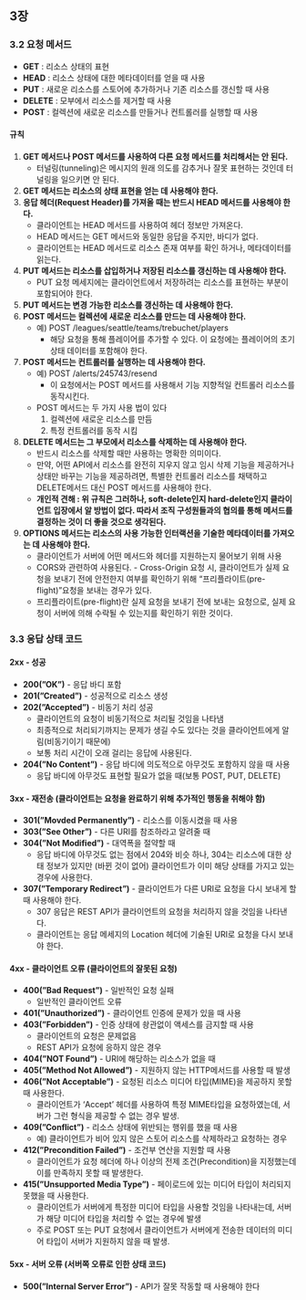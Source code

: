 ## 3장

### 3.2 요청 메서드

- **GET** : 리소스 상태의 표현
- **HEAD** : 리소스 상태에 대한 메타데이터를 얻을 때 사용
- **PUT** : 새로운 리소스를 스토어에 추가하거나 기존 리소스를 갱신할 때 사용
- **DELETE** : 모부에서 리소스를 제거할 때 사용
- **POST** : 컬렉션에 새로운 리소스를 만들거나 컨트롤러를 실행할 때 사용

#### 규칙

1. **GET 메서드나 POST 메서드를 사용하여 다른 요청 메서드를 처리해서는 안 된다.**
    - 터널링(tunneling)은 메시지의 원래 의도를 감추거나 잘못 표현하는 것인데 터널링을 일으키면 안 된다.
2. **GET 메서드는 리소스의 상태 표현을 얻는 데 사용해야 한다.**
3. **응답 헤더(Request Header)를 가져올 때는 반드시 HEAD 메서드를 사용해야 한다.**
    - 클라이언트는 HEAD 메서드를 사용하여 헤더 정보만 가져온다.
    - HEAD 메서드는 GET 메서드와 동일한 응답을 주지만, 바디가 없다.
    - 클라이언트는 HEAD 메서드로 리소스 존재 여부를 확인 하거나, 메타데이터를 읽는다.
4. **PUT 메서드는 리소스를 삽입하거나 저장된 리소스를 갱신하는 데 사용해야 한다.**
    - PUT 요청 메세지에는 클라이언트에서 저장하려는 리소스를 표현하는 부분이 포함되어야 한다.
5. **PUT 메서드는 변경 가능한 리소스를 갱신하는 데 사용해야 한다.**
6. **POST 메서드는 컬렉션에 새로운 리소스를 만드는 데 사용해야 한다.**
    - 예) POST /leagues/seattle/teams/trebuchet/players
        - 해당 요청을 통해 플레이어를 추가할 수 있다. 이 요청에는 플레이어의 초기 상태 데이터를 포함해야 한다.
7. **POST 메서드는 컨트롤러를 실행하는 데 사용해야 한다.**
    - 예) POST /alerts/245743/resend
        - 이 요청에서는 POST 메서드를 사용해서 기능 지향적일 컨트롤러 리소스를 동작시킨다.
    - POST 메서드는 두 가지 사용 법이 있다
        1. 컬렉션에 새로운 리소스를 만듬
        2. 특정 컨트롤러를 동작 시킴
8. **DELETE 메서드는 그 부모에서 리소스를 삭제하는 데 사용해야 한다.**
    - 반드시 리소스를 삭제할 때만 사용하는 명확한 의미이다.
    - 만약, 어떤 API에서 리소스를 완전히 지우지 않고 임시 삭제 기능을 제공하거나 상태만 바꾸는 기능을 제공하려면, 특별한 컨트롤러 리소스를 채택하고 DELETE메서드 대신 POST 메서드를 사용해야 한다.
    - **개인적 견해 :  위 규칙은 그러하나, soft-delete인지 hard-delete인지 클라이언트 입장에서 알 방법이 없다. 따라서 조직 구성원들과의 협의를 통해 메서드를 결정하는 것이 더 좋을 것으로 생각된다.**
9. **OPTIONS 메서드는 리소스의 사용 가능한 인터랙션을 기술한 메타데이터를 가져오는 데 사용해야 한다.**
    - 클라이언트가 서버에 어떤 메서드와 헤더를 지원하는지 물어보기 위해 사용
    - CORS와 관련하여 사용된다. - Cross-Origin 요청 시, 클라이언트가 실제 요청을 보내기 전에 안전한지 여부를 확인하기 위해 “프리플라이트(pre-flight)”요청을 보내는 경우가 있다.
    - 프리플라이트(pre-flight)란 실제 요청을 보내기 전에 보내는 요청으로, 실제 요청이 서버에 의해 수락될 수 있는지를 확인하기 위한 것이다.

### 3.3 응답 상태 코드

#### 2xx - 성공

- **200(”OK”)** - 응답 바디 포함
- **201(”Created”)** - 성공적으로 리소스 생성
- **202(”Accepted”)** - 비동기 처리 성공
  - 클라이언트의 요청이 비동기적으로 처리될 것임을 나타냄
  - 최종적으로 처리되기까지는 문제가 생길 수도 있다는 것을 클라이언트에게 알림(비동기이기 때문에)
  - 보통 처리 시간이 오래 걸리는 응답에 사용된다.
- **204(”No Content”)** - 응답 바디에 의도적으로 아무것도 포함하지 않을 때 사용
  - 응답 바디에 아무것도 표현할 필요가 없을 때(보통 POST, PUT, DELETE)

#### 3xx - 재전송 (클라이언트는 요청을 완료하기 위해 추가적인 행동을 취해야 함)

- **301(”Movded Permanently”)** - 리소스를 이동시켰을 때 사용
- **303(”See Other”)** - 다른 URI를 참조하라고 알려줄 때
- **304(”Not Modified”)** - 대역폭을 절약할 때
  - 응답 바디에 아무것도 없는 점에서 204와 비슷 하나, 304는 리소스에 대한 상태 정보가 있지만 (바뀐 것이 없어) 클라이언트가 이미 해당 상태를 가지고 있는 경우에 사용한다.
- **307(”Temporary Redirect”)** - 클라이언트가 다른 URI로 요청을 다시 보내게 할 때 사용해야 한다.
  - 307 응답은 REST API가 클라이언트의 요청을 처리하지 않을 것임을 나타낸다.
  - 클라이언트는 응답 메세지의 Location 헤더에 기술된 URI로 요청을 다시 보내야 한다.

#### 4xx - 클라이언트 오류 (클라이언트의 잘못된 요청)

- **400(”Bad Request”)** - 일반적인 요청 실패
  - 일반적인 클라이언트 오류
- **401(”Unauthorized”)** - 클라이언트 인증에 문제가 있을 때 사용
- **403(”Forbidden”)** - 인증 상태에 솽관없이 액세스를 금지할 때 사용
  - 클라이언트의 요청은 문제없음
  - REST API가 요청에 응하지 않은 경우
- **404(”NOT Found”)** - URI에 해당하는 리소스가 없을 때
- **405(”Method Not Allowed”)** - 지원하지 않는 HTTP메서드를 사용할 때 발생
- **406(”Not Acceptable”)** - 요청된 리소스 미디어 타입(MIME)을 제공하지 못할 때 사용한다.
  - 클라이언트가 ‘Accept’ 헤더를 사용하여 특정 MIME타입을 요청하였는데, 서버가 그런 형식을 제공할 수 없는 경우 발생.
- **409(”Conflict”)** - 리소스 상태에 위반되는 행위를 했을 때 사용
  - 예) 클라이언트가 비어 있지 않은 스토어 리소스를 삭제하라고 요청하는 경우
- **412(”Precondition Failed”)** - 조건부 연산을 지원할 때 사용
  - 클라이언트가 요청 헤더에 하나 이상의 전제 조건(Precondition)을 지정했는데 이를 만족하지 못할 때 발생한다.
- **415(”Unsupported Media Type”)** - 페이로드에 있는 미디어 타입이 처리되지 못했을 때 사용한다.
  - 클라이언트가 서버에게 특정한 미디어 타입을 사용할 것임을 나타내는데, 서버가 해당 미디어 타입을 처리할 수 없는 경우에 발생
  - 주로 POST 또는 PUT 요청에서 클라이언트가 서버에게 전송한 데이터의 미디어 타입이 서버가 지원하지 않을 때 발생.

#### 5xx - 서버 오류 (서버쪽 오류로 인한 상태 코드)

- **500(”Internal Server Error”)** - API가 잘못 작동할 때 사용해야 한다